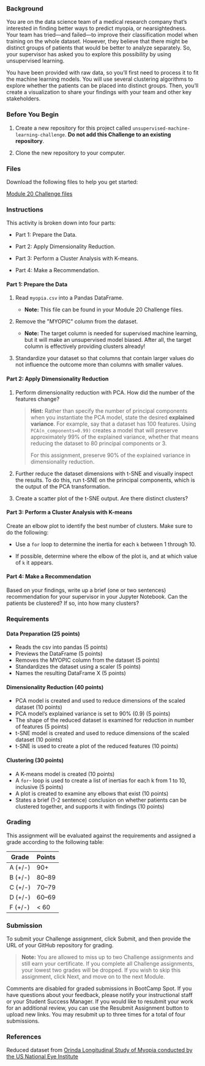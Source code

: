 <div id="bootcamp"><img style="display: none;" src="https://static.bc-edx.com/data/dl-1-1/m20/lms/img/banner.jpg" alt="lesson banner" />

### Background

You are on the data science team of a medical research company that’s interested in finding better ways to predict myopia, or nearsightedness. Your team has tried&mdash;and failed&mdash;to improve their classification model when training on the whole dataset. However, they believe that there might be distinct groups of patients that would be better to analyze separately. So, your supervisor has asked you to explore this possibility by using unsupervised learning.

You have been provided with raw data, so you’ll first need to process it to fit the machine learning models. You will use several clustering algorithms to explore whether the patients can be placed into distinct groups. Then, you’ll create a visualization to share your findings with your team and other key stakeholders.

### Before You Begin

1. Create a new repository for this project called `unsupervised-machine-learning-challenge`. **Do not add this Challenge to an existing repository**.

2. Clone the new repository to your computer.

### Files

Download the following files to help you get started:

[Module 20 Challenge files](https://static.bc-edx.com/data/dl-1-1/m20/lms/starter/Starter_Code_v1.zip)

### Instructions

This activity is broken down into four parts:

* Part 1: Prepare the Data.

* Part 2: Apply Dimensionality Reduction.

* Part 3: Perform a Cluster Analysis with K-means.

* Part 4: Make a Recommendation.

#### Part 1: Prepare the Data

1. Read `myopia.csv` into a Pandas DataFrame.

    * **Note:** This file can be found in your Module 20 Challenge files.

2. Remove the "MYOPIC" column from the dataset.

    * **Note:** The target column is needed for supervised machine learning, but it will make an unsupervised model biased. After all, the target column is effectively providing clusters already!

3. Standardize your dataset so that columns that contain larger values do not influence the outcome more than columns with smaller values.

#### Part 2: Apply Dimensionality Reduction

1. Perform dimensionality reduction with PCA. How did the number of the features change?

    > **Hint:** Rather than specify the number of principal components when you instantiate the PCA model, state the desired **explained variance**. For example, say that a dataset has 100 features. Using `PCA(n_components=0.99)` creates a model that will preserve approximately 99% of the explained variance, whether that means reducing the dataset to 80 principal components or 3.
    >
    > For this assignment, preserve 90% of the explained variance in dimensionality reduction.

2. Further reduce the dataset dimensions with t-SNE and visually inspect the results. To do this, run t-SNE on the principal components, which is the output of the PCA transformation.

3. Create a scatter plot of the t-SNE output. Are there distinct clusters?

#### Part 3: Perform a Cluster Analysis with K-means

Create an elbow plot to identify the best number of clusters. Make sure to do the following:

* Use a `for` loop to determine the inertia for each `k` between 1 through 10.

* If possible, determine where the elbow of the plot is, and at which value of `k` it appears.

#### Part 4: Make a Recommendation

Based on your findings, write up a brief (one or two sentences) recommendation for your supervisor in your Jupyter Notebook. Can the patients be clustered? If so, into how many clusters?

### Requirements

#### Data Preparation (25 points)

* Reads the csv into pandas (5 points)
* Previews the DataFrame (5 points)
* Removes the MYOPIC column from the dataset (5 points)
* Standardizes the dataset using a scaler (5 points)
* Names the resulting DataFrame X (5 points)

#### Dimensionality Reduction (40 points)

* PCA model is created and used to reduce dimensions of the scaled dataset (10 points)
* PCA model’s explained variance is set to 90% (0.9) (5 points)
* The shape of the reduced dataset is examined for reduction in number of features (5 points)
* t-SNE model is created and used to reduce dimensions of the scaled dataset (10 points)
* t-SNE is used to create a plot of the reduced features (10 points)

#### Clustering (30 points)

* A K-means model is created (10 points)
* A `for`- loop is used to create a list of inertias for each k from 1 to 10, inclusive (5 points)
* A plot is created to examine any elbows that exist (10 points)
* States a brief (1-2 sentence) conclusion on whether patients can be clustered together, and supports it with findings (10 points)

### Grading

This assignment will be evaluated against the requirements and assigned a grade according to the following table:

| Grade | Points |
| --- | --- |
| A (+/-) | 90+ |
| B (+/-) | 80&ndash;89 |
| C (+/-) | 70&ndash;79 |
| D (+/-) | 60&ndash;69 |
| F (+/-) | < 60 |

### Submission

To submit your Challenge assignment, click Submit, and then provide the URL of your GitHub repository for grading.

> **Note:** You are allowed to miss up to two Challenge assignments and still earn your certificate. If you complete all Challenge assignments, your lowest two grades will be dropped. If you wish to skip this assignment, click Next, and move on to the next Module.

Comments are disabled for graded submissions in BootCamp Spot. If you have questions about your feedback, please notify your instructional staff or your Student Success Manager. If you would like to resubmit your work for an additional review, you can use the Resubmit Assignment button to upload new links. You may resubmit up to three times for a total of four submissions.

### References

Reduced dataset from [Orinda Longitudinal Study of Myopia conducted by the US National Eye Institute](https://clinicaltrials.gov/ct2/show/NCT00000169)
